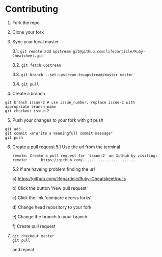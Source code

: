 # Contributing

1. Fork the repo
2. Clone your fork
3. Sync your local master

    3.1. ```git remote add upstream git@github.com:lifeparticle/Ruby-Cheatsheet.git```
    
    3.2. ```git fetch upstream```
    
    3.3. ```git branch --set-upstream-to=upstream/master master```
    
    3.4. ```git pull```
    
4. Create a branch
```
git branch issue-2 # use issue_number, replace issue-2 with appropriate branch name 
git checkout issue-2
```
5. Push your changes to your fork with git push
```
git add .
git commit -m"Write a meaningfull commit message"
git push
```
6. Create a pull request
  5.1 Use the url from the terminal
  
      ```
      remote: Create a pull request for 'issue-2' on GitHub by visiting:
      remote:      https://github.com/........................
      ```
   5.2 If are haveing problem finding the url
   
   a) https://github.com/lifeparticle/Ruby-Cheatsheet/pulls
   
   b) Click the button 'New pull request'
   
   c) Click the link 'compare acorss forks'
   
   d) Change head repository to your fork
   
   e) Change the branch to your branch
   
   f) Create pull request
7. ```
   git checkout master
   git pull
   ```
   and repeat
